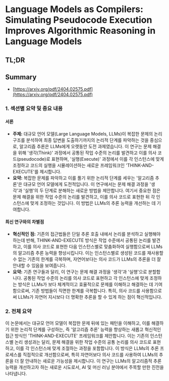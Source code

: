 # Language Models as Compilers: Simulating Pseudocode Execution Improves Algorithmic Reasoning in Language Models
## TL;DR
## Summary
- [https://arxiv.org/pdf/2404.02575.pdf](https://arxiv.org/pdf/2404.02575.pdf)

### **1. 섹션별 요약 및 중요 내용**

#### **서론**
- **주제:** 대규모 언어 모델(Large Language Models, LLMs)이 복잡한 문제의 논리 구조를 분석하여 최종 답변을 도출하기까지의 논리적 단계를 파악하는 것을 중심으로, 알고리즘 추론은 LLMs에게 오랫동안 도전 과제였습니다. 이 연구는 문제 해결을 위해 '생각(Think)' 과정에서 공통된 작업 수준의 논리를 발견하고 이를 의사 코드(pseudocode)로 표현하며, '실행(Execute)' 과정에서 이를 각 인스턴스에 맞게 조정하고 코드의 실행을 시뮬레이션하는 새로운 프레임워크인 'THINK-AND-EXECUTE'를 제시합니다.
- **요약:** 복잡한 문제를 파악하고 이를 풀기 위한 논리적 단계를 세우는 '알고리즘 추론'은 대규모 언어 모델에게 도전적입니다. 이 연구에서는 문제 해결 과정을 '생각'과 '실행'의 두 단계로 분해하는 새로운 방법을 제안합니다. 여기서 중요한 점은 문제 해결을 위한 작업 수준의 논리를 발견하고, 이를 의사 코드로 표현한 뒤 각 인스턴스에 맞게 조정하는 것입니다. 이 방법은 LLMs의 추론 능력을 개선하는 데 기여합니다.

#### **최신 연구와의 차별점**
- **혁신적인 점:** 기존의 접근법들은 단일 추론 호출 내에서 논리를 분석하고 실행해야 하는데 반해, THINK-AND-EXECUTE 방식은 작업 수준에서 공통된 논리를 발견하고, 이를 의사 코드로 표현한 다음 인스턴스별로 맞춤화하여 실행함으로써 LLMs의 알고리즘 추론 능력을 향상시킵니다. 이는 인스턴스별로 생성된 코드를 재사용할 수 없는 기존의 한계를 극복하며, 자연어보다는 의사 코드가 LLMs의 추론을  더 잘 안내할 수 있음을 보여줍니다.
- **요약:** 기존 연구들과 달리, 이 연구는 문제 해결 과정을 '생각'과 '실행'으로 분할합니다. 공통된 작업 수준의 논리를 의사 코드로 표현하고 각 인스턴스에 맞게 조정하는 방식은 LLMs가 보다 체계적이고 효율적으로 문제를 이해하고 해결하는 데 기여함으로써, 기존 방법들이 직면한 한계를 극복합니다. 특히, 의사 코드를 사용함으로써 LLMs가 자연어 지시보다 더 명확한 추론을 할 수 있게 하는 점이 혁신적입니다.

### **2. 전체 요약**

이 논문에서는 대규모 언어 모델이 복잡한 문제 뒤에 있는 패턴을 이해하고, 이를 해결하기 위한 논리적 단계를 구성하는, 즉 '알고리즘 추론' 능력을 향상하는 새롭고 혁신적인 접근 방식인 'THINK-AND-EXECUTE' 프레임워크를 제안합니다. 이는 기존의 인스턴스별 논리 생성과는 달리, 문제 해결을 위한 작업 수준의 공통 논리를 의사 코드로 표현하고, 이를 각 인스턴스에 맞게 조절하는 과정을 포함합니다. 이 방식은 LLMs의 추론 프로세스를 직접적으로 개선함으로써, 특히 자연어보다 의사 코드를 사용하여 LLMs의 추론을 더 잘 안내하는 새로운 가능성을 제시합니다. 이 연구는 LLMs의 알고리즘적 추론 능력을 개선하고자 하는 새로운 시도로서, AI 및 머신 러닝 분야에서 주목할 만한 진전을 나타냅니다.